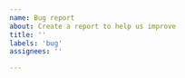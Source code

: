 ```yaml
---
name: Bug report
about: Create a report to help us improve
title: ''
labels: 'bug'
assignees: ''

---
```


<!--

Thanks for contributing! ⛰

1. Make sure the bug is caused by Refined GitHub. Try disabling the extension first.

2. Include a URL where the bug appears.

-->
